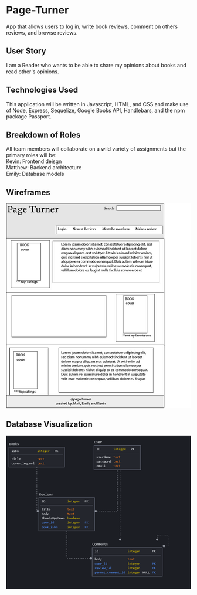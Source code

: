 # Page-Turner
App that allows users to log in, write book reviews, comment on others reviews, and browse reviews. 

## User Story

I am a Reader who wants to be able to share my opinions about books and read other's opinions.

## Technologies Used

This application will be written in Javascript, HTML, and CSS and make use of Node, Express, Sequelize, Google Books API, Handlebars, and the npm package Passport. 

## Breakdown of Roles
All team members will collaborate on a wild variety of assignments but the primary roles will be:  
Kevin: Frontend deisgn  
Matthew: Backend architecture  
Emily: Database models 


## Wireframes  
![page turner](assets/home.jpg)

## Database Visualization  
![image of database](assets\img\schema-visualization.PNG)